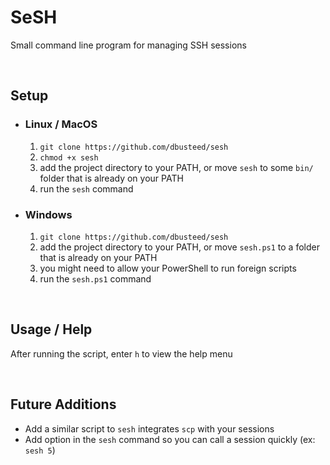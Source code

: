 # SeSH

Small command line program for managing SSH sessions

<br>

## Setup

* ### Linux / MacOS
    1. `git clone https://github.com/dbusteed/sesh`
    1. `chmod +x sesh`
    1. add the project directory to your PATH, or move `sesh` to some `bin/` folder that is already on your PATH
    1. run the `sesh` command

* ### Windows
    1. `git clone https://github.com/dbusteed/sesh`
    1. add the project directory to your PATH, or move `sesh.ps1` to a folder that is already on your PATH
    1. you might need to allow your PowerShell to run foreign scripts
    1. run the `sesh.ps1` command

<br>

## Usage / Help

After running the script, enter `h` to view the help menu

<br>

## Future Additions

* Add a similar script to `sesh` integrates `scp` with your sessions
* Add option in the `sesh` command so you can call a session quickly (ex: `sesh 5`)
